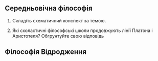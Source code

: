 ## Середньовічна філософія

1. Складіть схематичний конспект за темою.

2. Які схоластичні філософські школи продовжують лінії Платона і Аристотеля? Обгрунтуйте свою відповідь

## Філософія Відродження
